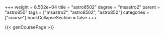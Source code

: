 +++
weight = 8.502e+04
title = "astro8502"
degree = "msastro2"
parent = "astro850"
tags = ["msastro2", "astro8502", "astro850"]
categories = ["course"]
bookCollapseSection = false
+++

{{< genCoursePage >}}
